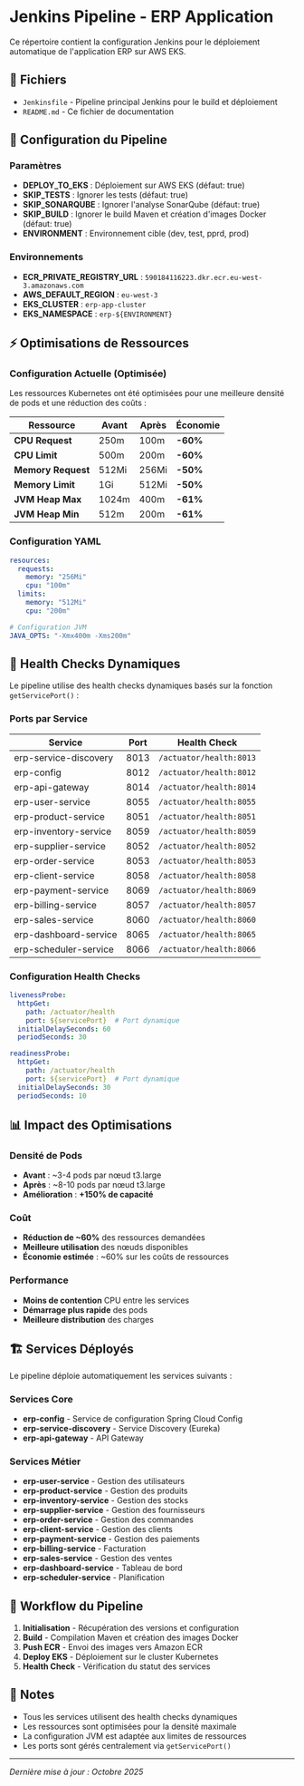 # Jenkins Pipeline - ERP Application

Ce répertoire contient la configuration Jenkins pour le déploiement automatique de l'application ERP sur AWS EKS.

## 📁 Fichiers

- `Jenkinsfile` - Pipeline principal Jenkins pour le build et déploiement
- `README.md` - Ce fichier de documentation

## 🚀 Configuration du Pipeline

### Paramètres
- **DEPLOY_TO_EKS** : Déploiement sur AWS EKS (défaut: true)
- **SKIP_TESTS** : Ignorer les tests (défaut: true)
- **SKIP_SONARQUBE** : Ignorer l'analyse SonarQube (défaut: true)
- **SKIP_BUILD** : Ignorer le build Maven et création d'images Docker (défaut: true)
- **ENVIRONMENT** : Environnement cible (dev, test, pprd, prod)

### Environnements
- **ECR_PRIVATE_REGISTRY_URL** : `590184116223.dkr.ecr.eu-west-3.amazonaws.com`
- **AWS_DEFAULT_REGION** : `eu-west-3`
- **EKS_CLUSTER** : `erp-app-cluster`
- **EKS_NAMESPACE** : `erp-${ENVIRONMENT}`

## ⚡ Optimisations de Ressources

### Configuration Actuelle (Optimisée)

Les ressources Kubernetes ont été optimisées pour une meilleure densité de pods et une réduction des coûts :

| Ressource | Avant | Après | Économie |
|-----------|-------|-------|----------|
| **CPU Request** | 250m | 100m | **-60%** |
| **CPU Limit** | 500m | 200m | **-60%** |
| **Memory Request** | 512Mi | 256Mi | **-50%** |
| **Memory Limit** | 1Gi | 512Mi | **-50%** |
| **JVM Heap Max** | 1024m | 400m | **-61%** |
| **JVM Heap Min** | 512m | 200m | **-61%** |

### Configuration YAML

```yaml
resources:
  requests:
    memory: "256Mi"
    cpu: "100m"
  limits:
    memory: "512Mi"
    cpu: "200m"

# Configuration JVM
JAVA_OPTS: "-Xmx400m -Xms200m"
```

## 🔧 Health Checks Dynamiques

Le pipeline utilise des health checks dynamiques basés sur la fonction `getServicePort()` :

### Ports par Service

| Service | Port | Health Check |
|---------|------|--------------|
| erp-service-discovery | 8013 | `/actuator/health:8013` |
| erp-config | 8012 | `/actuator/health:8012` |
| erp-api-gateway | 8014 | `/actuator/health:8014` |
| erp-user-service | 8055 | `/actuator/health:8055` |
| erp-product-service | 8051 | `/actuator/health:8051` |
| erp-inventory-service | 8059 | `/actuator/health:8059` |
| erp-supplier-service | 8052 | `/actuator/health:8052` |
| erp-order-service | 8053 | `/actuator/health:8053` |
| erp-client-service | 8058 | `/actuator/health:8058` |
| erp-payment-service | 8069 | `/actuator/health:8069` |
| erp-billing-service | 8057 | `/actuator/health:8057` |
| erp-sales-service | 8060 | `/actuator/health:8060` |
| erp-dashboard-service | 8065 | `/actuator/health:8065` |
| erp-scheduler-service | 8066 | `/actuator/health:8066` |

### Configuration Health Checks

```yaml
livenessProbe:
  httpGet:
    path: /actuator/health
    port: ${servicePort}  # Port dynamique
  initialDelaySeconds: 60
  periodSeconds: 30

readinessProbe:
  httpGet:
    path: /actuator/health
    port: ${servicePort}  # Port dynamique
  initialDelaySeconds: 30
  periodSeconds: 10
```

## 📊 Impact des Optimisations

### Densité de Pods
- **Avant** : ~3-4 pods par nœud t3.large
- **Après** : ~8-10 pods par nœud t3.large
- **Amélioration** : **+150% de capacité**

### Coût
- **Réduction de ~60%** des ressources demandées
- **Meilleure utilisation** des nœuds disponibles
- **Économie estimée** : ~60% sur les coûts de ressources

### Performance
- **Moins de contention** CPU entre les services
- **Démarrage plus rapide** des pods
- **Meilleure distribution** des charges

## 🏗️ Services Déployés

Le pipeline déploie automatiquement les services suivants :

### Services Core
- **erp-config** - Service de configuration Spring Cloud Config
- **erp-service-discovery** - Service Discovery (Eureka)
- **erp-api-gateway** - API Gateway

### Services Métier
- **erp-user-service** - Gestion des utilisateurs
- **erp-product-service** - Gestion des produits
- **erp-inventory-service** - Gestion des stocks
- **erp-supplier-service** - Gestion des fournisseurs
- **erp-order-service** - Gestion des commandes
- **erp-client-service** - Gestion des clients
- **erp-payment-service** - Gestion des paiements
- **erp-billing-service** - Facturation
- **erp-sales-service** - Gestion des ventes
- **erp-dashboard-service** - Tableau de bord
- **erp-scheduler-service** - Planification

## 🔄 Workflow du Pipeline

1. **Initialisation** - Récupération des versions et configuration
2. **Build** - Compilation Maven et création des images Docker
3. **Push ECR** - Envoi des images vers Amazon ECR
4. **Deploy EKS** - Déploiement sur le cluster Kubernetes
5. **Health Check** - Vérification du statut des services

## 📝 Notes

- Tous les services utilisent des health checks dynamiques
- Les ressources sont optimisées pour la densité maximale
- La configuration JVM est adaptée aux limites de ressources
- Les ports sont gérés centralement via `getServicePort()`

---

*Dernière mise à jour : Octobre 2025*
